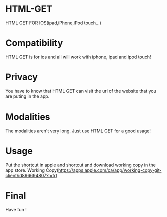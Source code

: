 # HTML-GET
HTML GET FOR IOS(ipad,iPhone,iPod touch...)
# Compatibility
HTML GET is for ios and all will work with iphone, ipad and ipod touch!
# Privacy
You have to know that HTML GET can visit the url of the website that you are puting in the app.
# Modalities
The modalities aren't very long. Just use HTML GET for a good usage!
# Usage 
Put the shortcut in apple and shortcut and download working copy in the app store. Working Copy(https://apps.apple.com/ca/app/working-copy-git-client/id896694807?l=fr)
# Final 
Have fun !
